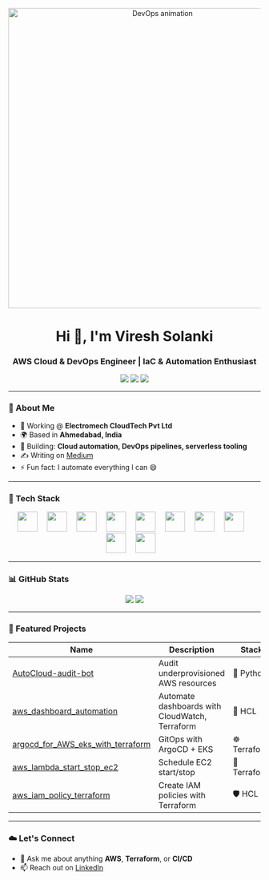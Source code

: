 <!-- Banner or Hero Image -->
<p align="center">
  <img src="https://media.giphy.com/media/qgQUggAC3Pfv687qPC/giphy.gif" width="600" alt="DevOps animation">
</p>

<h1 align="center">Hi 👋, I'm Viresh Solanki</h1>
<h3 align="center">AWS Cloud & DevOps Engineer | IaC & Automation Enthusiast</h3>

<p align="center">
  <a href="https://medium.com/@vireshsolanki58"><img src="https://img.shields.io/badge/Medium-%2312100E.svg?&style=for-the-badge&logo=medium&logoColor=white" /></a>
  <a href="https://www.linkedin.com/in/viresh-solanki"><img src="https://img.shields.io/badge/LinkedIn-%230077B5.svg?&style=for-the-badge&logo=linkedin&logoColor=white" /></a>
  <img src="https://komarev.com/ghpvc/?username=vireshsolanki&label=Profile%20views&color=0e75b6&style=flat" />
</p>

---

### 💼 About Me

- 🚀 Working @ **Electromech CloudTech Pvt Ltd**
- 🌍 Based in **Ahmedabad, India**
- 🔭 Building: **Cloud automation, DevOps pipelines, serverless tooling**
- ✍️ Writing on [Medium](https://medium.com/@vireshsolanki58)
- ⚡ Fun fact: I automate everything I can 😄

---

### 🧰 Tech Stack

<p align="center">
  <img src="https://skillicons.dev/icons?i=aws&theme=dark" height="40" style="margin-right:15px;" />
  <img src="https://skillicons.dev/icons?i=terraform&theme=dark" height="40" style="margin-right:15px;" />
  <img src="https://skillicons.dev/icons?i=docker&theme=dark" height="40" style="margin-right:15px;" />
  <img src="https://skillicons.dev/icons?i=kubernetes&theme=dark" height="40" style="margin-right:15px;" />
  <img src="https://skillicons.dev/icons?i=ansible&theme=dark" height="40" style="margin-right:15px;" />
  <img src="https://skillicons.dev/icons?i=python&theme=dark" height="40" style="margin-right:15px;" />
  <img src="https://skillicons.dev/icons?i=bash&theme=dark" height="40" style="margin-right:15px;" />
  <img src="https://skillicons.dev/icons?i=git&theme=dark" height="40" style="margin-right:15px;" />
  <img src="https://skillicons.dev/icons?i=github&theme=dark" height="40" style="margin-right:15px;" />
  <img src="https://skillicons.dev/icons?i=linux&theme=dark" height="40" style="margin-right:15px;" />
</p>

---

### 📊 GitHub Stats

<p align="center">
  <img src="https://github-readme-stats.vercel.app/api?username=vireshsolanki&show_icons=true&include_all_commits=true&count_private=true&theme=tokyonight&hide_title=true" />
  <img src="https://github-readme-stats.vercel.app/api/top-langs/?username=vireshsolanki&layout=compact&theme=tokyonight" />
</p>

---

### 🚀 Featured Projects

| Name | Description | Stack |
|------|-------------|-------|
| [AutoCloud-audit-bot](https://github.com/vireshsolanki/AutoCloud-audit-bot) | Audit underprovisioned AWS resources | 🐍 Python |
| [aws_dashboard_automation](https://github.com/vireshsolanki/aws_dashboard_automation) | Automate dashboards with CloudWatch, Terraform | 🐍 HCL |
| [argocd_for_AWS_eks_with_terraform](https://github.com/vireshsolanki/argocd_for_AWS_eks_with_terraform) | GitOps with ArgoCD + EKS | ☸️ Terraform |
| [aws_lambda_start_stop_ec2](https://github.com/vireshsolanki/aws_lambda_start_stop_ec2) | Schedule EC2 start/stop | 🐍 Terraform |
| [aws_iam_policy_terraform](https://github.com/vireshsolanki/aws_iam_policy_terraform) | Create IAM policies with Terraform | 🛡️ HCL |

---

### ☁️ Let's Connect

- 💬 Ask me about anything **AWS**, **Terraform**, or **CI/CD**
- 📫 Reach out on [LinkedIn](https://www.linkedin.com/in/viresh-solanki)

